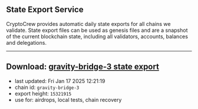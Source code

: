 ## State Export Service
CryptoCrew provides automatic daily state exports for all chains we validate. State export files can be used as genesis files and are a snapshot of the current blockchain state, including all validators, accounts, balances and delegations.

---
**Download: [gravity-bridge-3 state export](https://dl-eu2.ccvalidators.com/SERVICE/gravitybridge/gravity-bridge-3_export_15321915.json)**
---

- last updated: Fri Jan 17 2025 12:21:19
- chain id: `gravity-bridge-3`
- export height: `15321915`
- use for: airdrops, local tests, chain recovery
